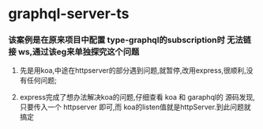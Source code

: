 # graphql-server-ts


### 该案例是在原来项目中配置 type-graphql的subscription时 无法链接 ws,通过该eg来单独探究这个问题

1. 先是用koa,中途在httpserver的部分遇到问题,就暂停,改用express,很顺利,没有任何问题;

2. express完成了想办法解决koa的问题,仔细查看 koa 和 garaphql的 源码发现,只要传入一个 httpserver 即可,而 koa的listen值就是httpServer.到此问题就搞定